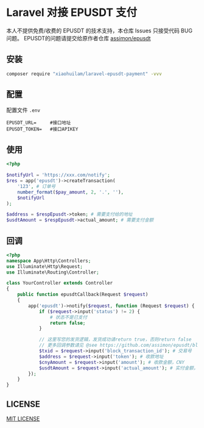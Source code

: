 # Laravel 对接 EPUSDT 支付

本人不提供免费/收费的 EPUSDT 的技术支持，本仓库 Issues 只接受代码 BUG 问题。 EPUSDT的问题请提交给原作者仓库 [assimon/epusdt](https://github.com/assimon/epusdt)

## 安装

```bash
composer require "xiaohuilam/laravel-epusdt-payment" -vvv
```

## 配置

配置文件 `.env`

```env
EPUSDT_URL=     #接口地址
EPUSDT_TOKEN=   #接口APIKEY
```

## 使用
```php
<?php

$notifyUrl = 'https://xxx.com/notify';
$res = app('epusdt')->createTransaction(
    '123', # 订单号
    number_format($pay_amount, 2, '.', ''),
    $notifyUrl
);

$address = $respEpusdt->token; # 需要支付给的地址
$usdtAmount = $respEpusdt->actual_amount; # 需要支付金额
```

## 回调
```php
<?php
namespace App\Http\Controllers;
use Illuminate\Http\Request;
use Illuminate\Routing\Controller;

class YourController extends Controller
{
    public function epusdtCallback(Request $request)
    {
        app('epusdt')->notify($request, function (Request $request) {
            if ($request->input('status') != 2) {
                # 状态不是已支付
                return false;
            }

            // 这里写您的发货逻辑，发货成功请return true，否则return false
            // 更多回调参数请见 @see https://github.com/assimon/epusdt/blob/master/wiki/API.md#%E8%AF%B7%E6%B1%82%E5%8F%82%E6%95%B0-1
            $txid = $request->input('block_transaction_id'); # 交易号
            $address = $request->input('token'); # 收款地址
            $cnyAmount = $request->input('amount'); # 收款金额，CNY
            $usdtAmount = $request->input('actual_amount'); # 实付金额，USDT
        });
    }
}
```

## LICENSE
[MIT LICENSE](LICENSE)